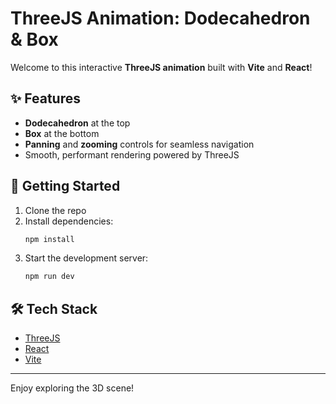 # ThreeJS Animation: Dodecahedron & Box

Welcome to this interactive **ThreeJS animation** built with **Vite** and **React**!

## ✨ Features

- **Dodecahedron** at the top
- **Box** at the bottom
- **Panning** and **zooming** controls for seamless navigation
- Smooth, performant rendering powered by ThreeJS

## 🚀 Getting Started

1. Clone the repo
2. Install dependencies:  
    ```bash
    npm install
    ```
3. Start the development server:  
    ```bash
    npm run dev
    ```

## 🛠️ Tech Stack

- [ThreeJS](https://threejs.org/)
- [React](https://react.dev/)
- [Vite](https://vitejs.dev/)

---

Enjoy exploring the 3D scene!

